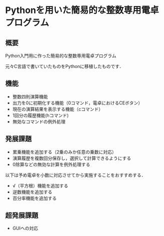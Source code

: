 # Pythonを用いた簡易的な整数専用電卓プログラム
## 概要
Python入門用に作った簡易的な整数専用電卓プログラム

元々C言語で書いていたものをPythonに移植したものです．
## 機能
- 整数四則演算機能
- 出力を0に初期化する機能（0コマンド，電卓におけるCEボタン）
- 現在の演算結果を表示する機能（cコマンド）
- 1回分の履歴機能(hコマンド)
- 無効なコマンドの例外処理

## 発展課題
- 累乗機能を追加する（2乗のみか任意の乗数に対応）
- 演算履歴を複数回分保存し，選択して計算できるようにする
- 0除算などの無効な計算を例外処理する

以下は予め電卓を小数に対応させてから実施することをおすすめする．
- √（平方根）機能を追加する
- 逆数機能を追加する
- 百分率機能を追加する

## 超発展課題
- GUIへの対応
